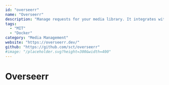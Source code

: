 ```yaml
---
id: "overseerr"
name: "Overseerr"
description: "Manage requests for your media library. It integrates with your existing services, such as Sonarr, Radarr, and Plex!."
tags:
  - "MIT"
  - "Docker"
category: "Media Management"
website: "https://overseerr.dev/"
github: "https://github.com/sct/overseerr"
#image: "/placeholder.svg?height=300&width=400"
---
```


# Overseerr
